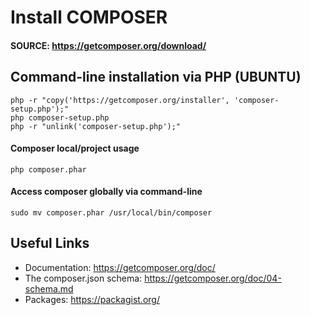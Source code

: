 # Install COMPOSER
#### SOURCE: https://getcomposer.org/download/

## Command-line installation via PHP (UBUNTU)
```
php -r "copy('https://getcomposer.org/installer', 'composer-setup.php');"
php composer-setup.php
php -r "unlink('composer-setup.php');"
```
#### Composer local/project usage
```
php composer.phar
```
#### Access composer globally via command-line
```
sudo mv composer.phar /usr/local/bin/composer
```

## Useful Links
- Documentation: https://getcomposer.org/doc/
- The composer.json schema: https://getcomposer.org/doc/04-schema.md
- Packages: https://packagist.org/